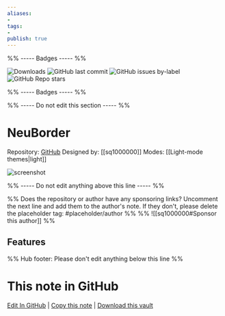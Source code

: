 ```yaml
---
aliases:
- 
tags: 
- 
publish: true
---
```


%% ----- Badges ----- %%

![Downloads](https://img.shields.io/badge/downloads-4792-573E7A?style=for-the-badge&logo=)
![GitHub last commit](https://img.shields.io/github/last-commit/sq1000000/NeuBorder?color=573E7A&label=last%20update&logo=github&style=for-the-badge)
![GitHub issues by-label](https://img.shields.io/github/issues/sq1000000/NeuBorder/help%20wanted?color=573E7A&logo=github&style=for-the-badge) 
![GitHub Repo stars](https://img.shields.io/github/stars/sq1000000/NeuBorder?color=573E7A&logo=github&style=for-the-badge)

%% ----- Badges ----- %%

%% ----- Do not edit this section ----- %%

# NeuBorder

Repository: [GitHub](https://github.com/sq1000000/NeuBorder)
Designed by: [[sq1000000]]
Modes: [[Light-mode themes|light]]



![screenshot](https://github.com/sq1000000/NeuBorder/raw/HEAD/img/cover.png)

%% ----- Do not edit anything above this line ----- %% 

%% Does the repository or author have any sponsoring links? Uncomment the next line and add them to the author's note. If they don't, please delete the placeholder tag: #placeholder/author %%
%% ![[sq1000000#Sponsor this author]] %%


## Features



%% Hub footer: Please don't edit anything below this line %%

# This note in GitHub

<span class="git-footer">[Edit In GitHub](https://github.dev/obsidian-community/obsidian-hub/blob/main/02%20-%20Community%20Expansions/02.05%20All%20Community%20Expansions/Themes/NeuBorder.md "git-hub-edit-note") | [Copy this note](https://raw.githubusercontent.com/obsidian-community/obsidian-hub/main/02%20-%20Community%20Expansions/02.05%20All%20Community%20Expansions/Themes/NeuBorder.md "git-hub-copy-note") | [Download this vault](https://github.com/obsidian-community/obsidian-hub/archive/refs/heads/main.zip "git-hub-download-vault") </span>
